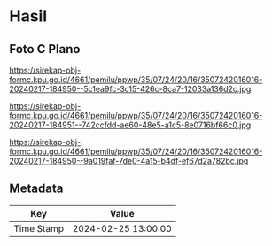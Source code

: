 # Hasil

## Foto C Plano

https://sirekap-obj-formc.kpu.go.id/4661/pemilu/ppwp/35/07/24/20/16/3507242016016-20240217-184950--5c1ea9fc-3c15-426c-8ca7-12033a136d2c.jpg

https://sirekap-obj-formc.kpu.go.id/4661/pemilu/ppwp/35/07/24/20/16/3507242016016-20240217-184951--742ccfdd-ae60-48e5-a1c5-8e0716bf66c0.jpg

https://sirekap-obj-formc.kpu.go.id/4661/pemilu/ppwp/35/07/24/20/16/3507242016016-20240217-184950--9a019faf-7de0-4a15-b4df-ef67d2a782bc.jpg


## Metadata

| Key        | Value               |
| ---------- | ------------------- |
| Time Stamp | 2024-02-25 13:00:00 |



